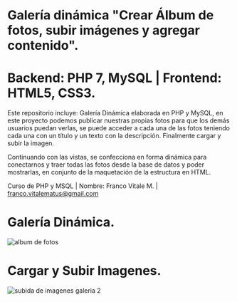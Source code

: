 
Galería dinámica "Crear Álbum de fotos, subir imágenes y agregar contenido".
========================
# Backend: PHP 7, MySQL | Frontend: HTML5, CSS3.

Este repositorio incluye: Galería Dinámica elaborada en PHP y MySQL, en este proyecto podemos publicar nuestras propias fotos para que los demás usuarios puedan verlas, se puede acceder a cada una de las fotos teniendo cada una con un título y un texto con la descripción. Finalmente cargar y subir la imagen.

Continuando con las vistas, se confecciona en forma dinámica para conectarnos y traer todas las fotos desde la base de datos y poder mostrarlas, en conjunto de la maquetación de la estructura en HTML.

Curso de PHP y MSQL | Nombre: Franco Vitale M. | franco.vitalematus@gmail.com

# Galería Dinámica.

![album de fotos](https://user-images.githubusercontent.com/66401629/86552341-b92a5880-bf15-11ea-8192-ef74150932fe.jpg)

# Cargar y Subir Imagenes.

![subida de imagenes galeria 2](https://user-images.githubusercontent.com/66401629/86552862-33a7a800-bf17-11ea-836a-f4af5f4a5df5.png)

